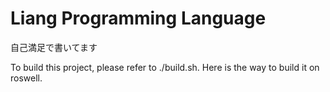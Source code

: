 
# Liang Programming Language

自己満足で書いてます

To build this project, please refer to ./build.sh. Here is the way to build it on roswell.

